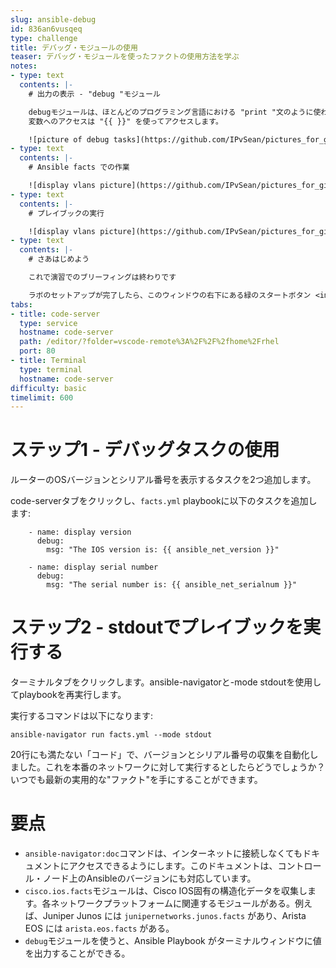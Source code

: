 ```yaml
---
slug: ansible-debug
id: 836an6vusqeq
type: challenge
title: デバッグ・モジュールの使用
teaser: デバッグ・モジュールを使ったファクトの使用方法を学ぶ
notes:
- type: text
  contents: |-
    # 出力の表示 - "debug "モジュール

    debugモジュールは、ほとんどのプログラミング言語における "print "文のように使われる。
    変数へのアクセスは "{{ }}" を使ってアクセスします。

    ![picture of debug tasks](https://github.com/IPvSean/pictures_for_github/blob/master/debug.png?raw=true)
- type: text
  contents: |-
    # Ansible facts での作業

    ![display vlans picture](https://github.com/IPvSean/pictures_for_github/blob/master/display_vlans.png?raw=true)
- type: text
  contents: |-
    # プレイブックの実行

    ![display vlans picture](https://github.com/IPvSean/pictures_for_github/blob/master/navigator_output.png?raw=true)
- type: text
  contents: |-
    # さあはじめよう

    これで演習でのブリーフィングは終わりです

    ラボのセットアップが完了したら、このウィンドウの右下にある緑のスタートボタン <img src="https://github.com/IPvSean/pictures_for_github/blob/master/start_button.png?raw=true" width="100px" align="left"> をクリックします。
tabs:
- title: code-server
  type: service
  hostname: code-server
  path: /editor/?folder=vscode-remote%3A%2F%2F%2fhome%2Frhel
  port: 80
- title: Terminal
  type: terminal
  hostname: code-server
difficulty: basic
timelimit: 600
---
```

ステップ1 - デバッグタスクの使用
===

ルーターのOSバージョンとシリアル番号を表示するタスクを2つ追加します。

code-serverタブをクリックし、`facts.yml` playbookに以下のタスクを追加します:

```
    - name: display version
      debug:
        msg: "The IOS version is: {{ ansible_net_version }}"

    - name: display serial number
      debug:
        msg: "The serial number is: {{ ansible_net_serialnum }}"
```

ステップ2 - stdoutでプレイブックを実行する
===

ターミナルタブをクリックします。ansible-navigatorと-mode stdoutを使用してplaybookを再実行します。

実行するコマンドは以下になります:

```
ansible-navigator run facts.yml --mode stdout
```

20行にも満たない「コード」で、バージョンとシリアル番号の収集を自動化しました。これを本番のネットワークに対して実行するとしたらどうでしょうか？いつでも最新の実用的な"ファクト"を手にすることができます。

要点
===

- `ansible-navigator:doc`コマンドは、インターネットに接続しなくてもドキュメントにアクセスできるようにします。このドキュメントは、コントロール・ノード上のAnsibleのバージョンにも対応しています。
- `cisco.ios.facts`モジュールは、Cisco IOS固有の構造化データを収集します。各ネットワークプラットフォームに関連するモジュールがある。例えば、Juniper Junos には `junipernetworks.junos.facts` があり、Arista EOS には `arista.eos.facts` がある。
- `debug`モジュールを使うと、Ansible Playbook がターミナルウィンドウに値を出力することができる。

